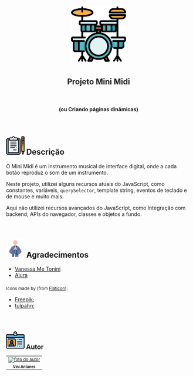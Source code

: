 <p align="center">
  <img src="img/bateria.png" float="center" width=150px/>
</p>
    
<h1 align="center">
  <h2 align="center"><strong align="center">Projeto Mini Midi</strong></h2>
  <br>
  <h4 align="center"><strong align="center">(ou Criando páginas dinâmicas)</strong></h4>
</h1>

<br>

<h2><img src="img/descricao.png" width=50px/> Descrição </h2>

<p>
  O Mini Midi é um instrumento musical de interface digital, onde a cada botão reproduz o som de um instrumento.
</p>
<p>
   Neste projeto, utilizei alguns recursos atuais do JavaScript, como constantes, variáveis, <code>querySelector</code>, template string, eventos de teclado e de mouse e muito mais.
</p>
<p>
    Aqui não utilizei recursos avançados do JavaScript, como integração com backend, APIs do navegador, classes e objetos a fundo.
</p>

<br>

<h2><img src="img/agradecimentos.svg" width=50px/> Agradecimentos </h2>

<ul>
  <li><a href="https://www.linkedin.com/in/vanessametonini/" target="_blank"> Vanessa Me Tonini </a></li>
  <li><a href="https://www.alura.com.br/" target="_blank"> Alura </a></li>
</ul>

<p>
  <sub>
    <adress>
      Icons made by (from <a href="https://www.flaticon.com/br/" target="_blank" title="Flaticon"> Flaticon</a>):
      <ul>
        <li><a href="https://www.flaticon.com/br/autores/freepik" target="_blank" title="Freepik">Freepik</a>;</li>
        <li><a href="https://www.flaticon.com/br/autores/tulpahn" target="_blank" title="tulpahn">tulpahn</a>;</li>
      </ul>
    </adress>
  <sub>
</p>

<br>

<h2><img src="img/autor.svg" width=50px/> Autor </h2>

<table>
  <tr>
    <td align="center"><a href="https://www.linkedin.com/in/vini-antunes/" target="_blank"><img src="https://avatars0.githubusercontent.com/u/57882903?s=460&u=caee8cc76060b036952e169feba0449f2d43519e&v=4" width="140px;" alt="foto do autor"/><br /><sub><b>Vini Antunes</b></sub></a><br /></td>
  <tr>
</table>

<br>

